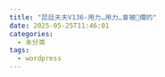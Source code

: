 ```yaml
---
title: "昆廷夫夫V136-用力…用力…會被🌿爛的"
date: 2025-05-25T11:46:01
categories:
  - 未分类
tags:
  - wordpress
---
```





